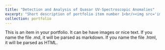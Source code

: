 ```yaml
---
title: "Detection and Analysis of Quasar UV-Spectroscopic Anomalies"
excerpt: "Short description of portfolio item number 1<br/><img src='images/Projects/Anomaly_All_Composites.png'>"
collection: portfolio
---
```


This is an item in your portfolio. It can be have images or nice text. If you name the file .md, it will be parsed as markdown. If you name the file .html, it will be parsed as HTML. 
